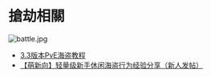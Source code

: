 # 搶劫相關

![battle.jpg](https://cdn.elitedanger.cn/FgJyOLXaxoTBpXwCsGtKyRxr_KQU.jpg)

* [3.3版本PvE海盗教程](https://github.com/sdy623/Elite-Dangerous-CHN-Tutorial/tree/7f8a142d5071019becb8251140a76f23b650f726/3·3版本PvE海盗教程/README.md)
* [【萌新向】轻量级新手休闲海盗行为经验分享（新人发帖）](https://github.com/sdy623/Elite-Dangerous-CHN-Tutorial/tree/7f8a142d5071019becb8251140a76f23b650f726/【萌新向】轻量级新手休闲海盗行为经验分享（新人发帖）/README.md)

